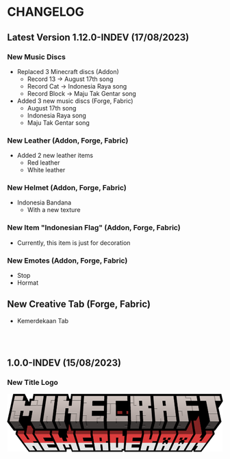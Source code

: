 # CHANGELOG

## Latest Version 1.12.0-INDEV (17/08/2023)

### New Music Discs
- Replaced 3 Minecraft discs (Addon)
    - Record 13 -> August 17th song
    - Record Cat -> Indonesia Raya song
    - Record Block -> Maju Tak Gentar song
- Added 3 new music discs (Forge, Fabric)
    - August 17th song
    - Indonesia Raya song
    - Maju Tak Gentar song

### New Leather (Addon, Forge, Fabric)
- Added 2 new leather items
    - Red leather
    - White leather

### New Helmet (Addon, Forge, Fabric)
- Indonesia Bandana
    - With a new texture

### New Item "Indonesian Flag" (Addon, Forge, Fabric)
- Currently, this item is just for decoration

### New Emotes (Addon, Forge, Fabric)
- Stop
- Hormat

## New Creative Tab (Forge, Fabric)
- Kemerdekaan Tab
<br>
<br>

## 1.0.0-INDEV (15/08/2023)

### New Title Logo
![New Title Logo](resources/title/minecraft_title.png)
